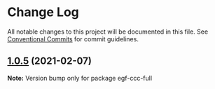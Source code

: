 # Change Log

All notable changes to this project will be documented in this file.
See [Conventional Commits](https://conventionalcommits.org) for commit guidelines.

## [1.0.5](https://e.coding.net/AILHC/easy-game-framework/EasyGameFrameworkOpen/compare/egf-ccc-full@1.0.4...egf-ccc-full@1.0.5) (2021-02-07)

**Note:** Version bump only for package egf-ccc-full
